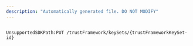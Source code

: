 ```yaml
---
description: "Automatically generated file. DO NOT MODIFY"
---
```


```powershellv2

UnsupportedSDKPath:PUT /trustFramework/keySets/{trustFrameworkKeySet-id}

```